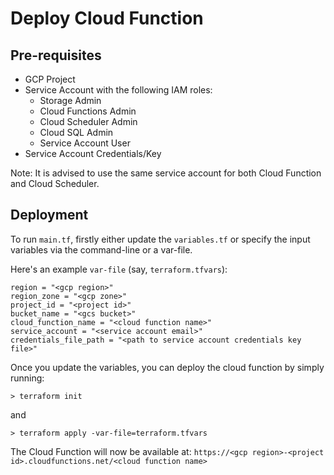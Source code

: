 # Deploy Cloud Function

## Pre-requisites
* GCP Project
* Service Account with the following IAM roles:
    * Storage Admin
    * Cloud Functions Admin
    * Cloud Scheduler Admin
    * Cloud SQL Admin
    * Service Account User
* Service Account Credentials/Key

Note: It is advised to use the same service account for both Cloud Function and Cloud Scheduler.


## Deployment

To run `main.tf`, firstly either update the `variables.tf` or specify the input variables via the command-line or a var-file. 

Here's an example `var-file` (say, `terraform.tfvars`):

```
region = "<gcp region>"
region_zone = "<gcp zone>"
project_id = "<project id>"
bucket_name = "<gcs bucket>"
cloud_function_name = "<cloud function name>"
service_account = "<service account email>"
credentials_file_path = "<path to service account credentials key file>"
```

Once you update the variables, you can deploy the cloud function by simply running:

`> terraform init`

and

`> terraform apply -var-file=terraform.tfvars`

The Cloud Function will now be available at:
`https://<gcp region>-<project id>.cloudfunctions.net/<cloud function name>`